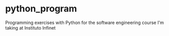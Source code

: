 # python_program
Programming exercises with Python for the software engineering course I'm taking at Instituto Infinet
